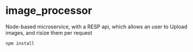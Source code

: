 # image_processor
Node-based microservice, with a RESP api, which allows an user to Upload images, and risize them per request

~~~
npm install
~~~
